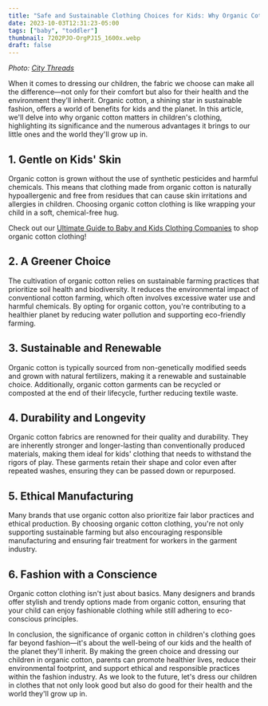 ```yaml
---
title: "Safe and Sustainable Clothing Choices for Kids: Why Organic Cotton Matters"
date: 2023-10-03T12:31:23-05:00
tags: ["baby", "toddler"]
thumbnail: 7202PJO-OrgPJ15_1600x.webp
draft: false
---
```


_Photo: [City Threads](https://www.citythreads.com/)_

When it comes to dressing our children, the fabric we choose can make all the difference—not only for their comfort but also for their health and the environment they'll inherit. Organic cotton, a shining star in sustainable fashion, offers a world of benefits for kids and the planet. In this article, we'll delve into why organic cotton matters in children's clothing, highlighting its significance and the numerous advantages it brings to our little ones and the world they'll grow up in.

## 1. Gentle on Kids' Skin

Organic cotton is grown without the use of synthetic pesticides and harmful chemicals. This means that clothing made from organic cotton is naturally hypoallergenic and free from residues that can cause skin irritations and allergies in children. Choosing organic cotton clothing is like wrapping your child in a soft, chemical-free hug.

Check out our [Ultimate Guide to Baby and Kids Clothing Companies](/blog/clothes/) to shop organic cotton clothing!

## 2. A Greener Choice

The cultivation of organic cotton relies on sustainable farming practices that prioritize soil health and biodiversity. It reduces the environmental impact of conventional cotton farming, which often involves excessive water use and harmful chemicals. By opting for organic cotton, you're contributing to a healthier planet by reducing water pollution and supporting eco-friendly farming.

## 3. Sustainable and Renewable

Organic cotton is typically sourced from non-genetically modified seeds and grown with natural fertilizers, making it a renewable and sustainable choice. Additionally, organic cotton garments can be recycled or composted at the end of their lifecycle, further reducing textile waste.

## 4. Durability and Longevity

Organic cotton fabrics are renowned for their quality and durability. They are inherently stronger and longer-lasting than conventionally produced materials, making them ideal for kids' clothing that needs to withstand the rigors of play. These garments retain their shape and color even after repeated washes, ensuring they can be passed down or repurposed.

## 5. Ethical Manufacturing

Many brands that use organic cotton also prioritize fair labor practices and ethical production. By choosing organic cotton clothing, you're not only supporting sustainable farming but also encouraging responsible manufacturing and ensuring fair treatment for workers in the garment industry.

## 6. Fashion with a Conscience

Organic cotton clothing isn't just about basics. Many designers and brands offer stylish and trendy options made from organic cotton, ensuring that your child can enjoy fashionable clothing while still adhering to eco-conscious principles.

In conclusion, the significance of organic cotton in children's clothing goes far beyond fashion—it's about the well-being of our kids and the health of the planet they'll inherit. By making the green choice and dressing our children in organic cotton, parents can promote healthier lives, reduce their environmental footprint, and support ethical and responsible practices within the fashion industry. As we look to the future, let's dress our children in clothes that not only look good but also do good for their health and the world they'll grow up in.
